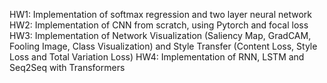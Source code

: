 HW1: Implementation of softmax regression and two layer neural network 
HW2: Implementation of CNN from scratch, using Pytorch and focal loss 
HW3: Implementation of Network Visualization (Saliency Map, GradCAM, Fooling Image, Class Visualization) and Style Transfer (Content Loss, Style Loss and Total Variation Loss) 
HW4: Implementation of RNN, LSTM and Seq2Seq with Transformers
